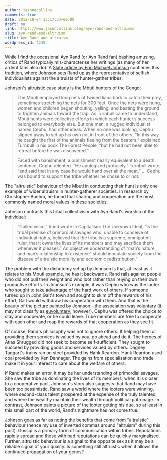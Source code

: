 ```yaml
---
author: jasonacollins
comments: true
date: 2012-10-04 13:17:33+00:00
draft: no
link: https://www.jasoncollins.blog/ayn-rand-and-altruism/
slug: ayn-rand-and-altruism
title: Ayn Rand and altruism
wordpress_id: 4245
---
```


While I find the occasional Ayn Rand (or Ayn Rand fan) bashing amusing, critics of Rand typically mis-characterise her writings (as many of her ardent fans also do). A [Slate article by Eric Michael Johnson](http://www.slate.com/articles/health_and_science/human_evolution/2012/10/groups_and_gossip_drove_the_evolution_of_human_nature.single.html) continues this tradition, where Johnson sets Rand up as the representative of selfish individualists against the altruists of hunter-gather tribes.

Johnson's altruistic case study is the Mbuti hunters of the Congo:



<blockquote>The Mbuti employed long nets of twined liana bark to catch their prey, sometimes stretching the nets for 300 feet. Once the nets were hung, women and children began shouting, yelling, and beating the ground to frighten animals toward the trap. As Turnbull came to understand, Mbuti hunts were collective efforts in which each hunter’s success belonged to everybody else. But one man, a rugged individualist named Cephu, had other ideas. When no one was looking, Cephu slipped away to set up his own net in front of the others. “In this way he caught the first of the animals fleeing from the beaters,” explained Turnbull in his book The Forest People, “but he had not been able to retreat before he was discovered.” …

Faced with banishment, a punishment nearly equivalent to a death sentence, Cephu relented. “He apologized profusely,” Turnbull wrote, “and said that in any case he would hand over all the meat.” … Cephu was bound to support the tribe whether he chose to or not.</blockquote>



The "altruistic" behaviour of the Mbuti in conducting their hunt is only one example of wider altruism in hunter-gatherer societies. In research by Christopher Boehm, he found that sharing and cooperation are the most commonly named moral values in these societies.

Johnson contrasts this tribal collectivism with Ayn Rand's worship of the individual:



<blockquote>“Collectivism,” Rand wrote in Capitalism: The Unknown Ideal, “is the tribal premise of primordial savages who, unable to conceive of individual rights, believed that the tribe is a supreme, omnipotent ruler, that it owns the lives of its members and may sacrifice them whenever it pleases.” An objective understanding of “man’s nature and man’s relationship to existence” should inoculate society from the disease of altruistic morality and economic redistribution."</blockquote>




The problem with the dichotomy set up by Johnson is that, at least as it relates to his Mbuti example, he has it backwards. Rand rails against people who did not pull their weight and who loot rather than relying on their own productive efforts. In Johnson's example, it was Cephu who was the looter who sought to take advantage of the hard work of others. If someone turned up in John Galt's town and sought to skim off the rewards of his effort, Galt would withdraw his cooperation with them. And that is the beauty of the picture painted by Johnson - the association was voluntary (it may not classify as [euvoluntary](http://euvoluntaryexchange.blogspot.com.au/), however). Cephu was offered the choice to stay and cooperate, or he could leave. Tribe members are free to cooperate with each other and reap the rewards of that cooperation as they see fit.

Of course, Rand's philosophy was not to ignore others. If helping them or providing them services is valued by you, go ahead and do it. The heroes of Atlas Shrugged did not seek to become self-sufficient. They sought to succeed by providing goods and services valued by others. Dagney Taggart's trains ran on steel provided by Hank Reardon. Hank Reardon used coal provided by Ken Dannager. The gains from specialisation and trade make it in your interest to care about the welfare of others.

If Rand makes an error, it may be her understanding of primordial savages. She saw the tribe as dominating the lives of its members, when it is closer to a cooperative pact. Johnson's story also suggests that Rand may have been too pessimistic. Rand saw a world where the looters were winning, where second-class talent prospered at the expense of the truly talented and where the wealthy maintain their wealth through political patronage. In contrast, Johnson paints a picture of the looter getting his due, so at least in this small part of the world, Rand's nightmare has not come true.

Johnson goes as far as noting the benefits that come from "altruistic" behaviour (hence my use of inverted commas around "altruism" during this post). Gossip is a primary form of communication within tribes. Reputations rapidly spread and those with bad reputations can be quickly marginalised. Further, altruistic behaviour is a signal to the opposite sex as it may be a reliable signal of your quality. Is something still altruistic when it allows the continued propagation of your genes?
